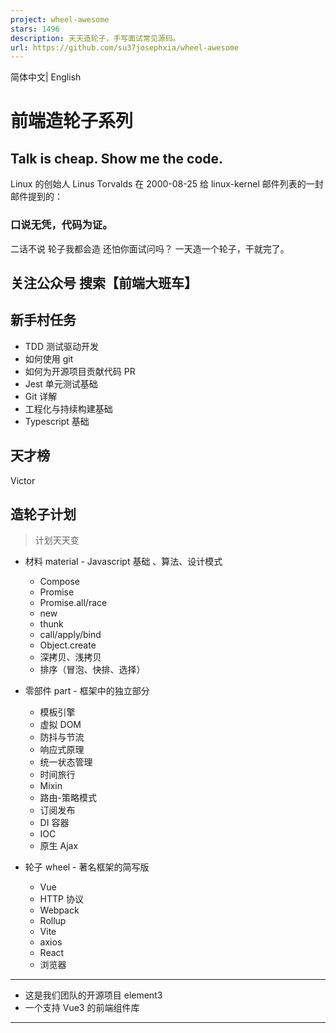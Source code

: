 ```yaml
---
project: wheel-awesome
stars: 1496
description: 天天造轮子，手写面试常见源码。
url: https://github.com/su37josephxia/wheel-awesome
---
```


简体中文| English

前端造轮子系列
=======

Talk is cheap. Show me the code.
--------------------------------

Linux 的创始人 Linus Torvalds 在 2000-08-25 给 linux-kernel 邮件列表的一封邮件提到的：

### 口说无凭，代码为证。

二话不说 轮子我都会造 还怕你面试问吗？ 一天造一个轮子，干就完了。

关注公众号 搜索【前端大班车】
---------------

新手村任务
-----

-   TDD 测试驱动开发
-   如何使用 git
-   如何为开源项目贡献代码 PR
-   Jest 单元测试基础
-   Git 详解
-   工程化与持续构建基础
-   Typescript 基础

天才榜
---

Victor

造轮子计划
-----

> 计划天天变

-   材料 material - Javascript 基础 、算法、设计模式
    
    -   Compose
    -   Promise
    -   Promise.all/race
    -   new
    -   thunk
    -   call/apply/bind
    -   Object.create
    -   深拷贝、浅拷贝
    -   排序（冒泡、快排、选择）
-   零部件 part - 框架中的独立部分
    
    -   模板引擎
    -   虚拟 DOM
    -   防抖与节流
    -   响应式原理
    -   统一状态管理
    -   时间旅行
    -   Mixin
    -   路由-策略模式
    -   订阅发布
    -   DI 容器
    -   IOC
    -   原生 Ajax
-   轮子 wheel - 著名框架的简写版
    
    -   Vue
    -   HTTP 协议
    -   Webpack
    -   Rollup
    -   Vite
    -   axios
    -   React
    -   浏览器

* * *

-   这是我们团队的开源项目 element3
-   一个支持 Vue3 的前端组件库

* * *
